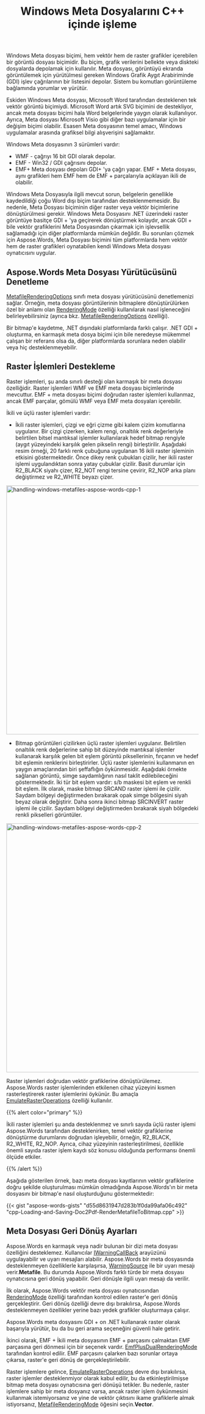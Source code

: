 ﻿---
title: Windows Meta Dosyalarını C++ içinde işleme
second_title: Aspose.Words için C++
articleTitle: Windows Meta Dosyalarının işlenmesi
linktitle: Windows Meta Dosyalarının işlenmesi
description: "Aspose.Words için C++ meta dosyası biçimini tüm platformlarda oynatmak için kendi Windows Meta dosyası yürütücüsünü uygular ve temel meta dosyası özelliklerinin işlenmesini destekler ve farklı türde bir meta dosyası yürütücüsüne geri dönüş gerçekleştirebilir."
type: docs
weight: 30
url: /tr/cpp/handling-windows-metafiles/
---

Windows Meta dosyası biçimi, hem vektör hem de raster grafikler içerebilen bir görüntü dosyası biçimidir. Bu biçim, grafik verilerini bellekte veya diskteki dosyalarda depolamak için kullanılır. Meta dosyası, görüntüyü ekranda görüntülemek için yürütülmesi gereken Windows Grafik Aygıt Arabiriminde (GDI) işlev çağrılarının bir listesini depolar. Sistem bu komutları görüntüleme bağlamında yorumlar ve yürütür.

Eskiden Windows Meta dosyası, Microsoft Word tarafından desteklenen tek vektör görüntü biçimiydi. Microsoft Word artık SVG biçimini de destekliyor, ancak meta dosyası biçimi hala Word belgelerinde yaygın olarak kullanılıyor. Ayrıca, Meta dosyası Microsoft Visio gibi diğer bazı uygulamalar için bir değişim biçimi olabilir. Esasen Meta dosyasının temel amacı, Windows uygulamalar arasında grafiksel bilgi alışverişini sağlamaktır.

Windows Meta dosyasının 3 sürümleri vardır:

- WMF - çağrıyı 16 bit GDI olarak depolar.
- EMF - Win32 / GDI çağrısını depolar.
- EMF+ Meta dosyası depoları GDI+ 'ya çağrı yapar. EMF + Meta dosyası, aynı grafikleri hem EMF hem de EMF + parçalarıyla açıklayan ikili de olabilir.

Windows Meta Dosyasıyla ilgili mevcut sorun, belgelerin genellikle kaydedildiği çoğu Word dışı biçim tarafından desteklenmemesidir. Bu nedenle, Meta Dosyası biçiminin diğer raster veya vektör biçimlerine dönüştürülmesi gerekir. Windows Meta Dosyasını .NET üzerindeki raster görüntüye basitçe GDI + 'ya geçirerek dönüştürmek kolaydır, ancak GDI + bile vektör grafiklerini Meta Dosyasından çıkarmak için işlevsellik sağlamadığı için diğer platformlarda mümkün değildir. Bu sorunları çözmek için Aspose.Words, Meta Dosyası biçimini tüm platformlarda hem vektör hem de raster grafikleri oynatabilen kendi Windows Meta dosyası oynatıcısını uygular.

## Aspose.Words Meta Dosyası Yürütücüsünü Denetleme

[MetafileRenderingOptions](https://reference.aspose.com/words/cpp/aspose.words.saving/metafilerenderingoptions/) sınıfı meta dosyası yürütücüsünü denetlemenizi sağlar. Örneğin, meta dosyası görüntülerinin bitmaplere dönüştürülürken özel bir anlamı olan [RenderingMode](https://reference.aspose.com/words/cpp/aspose.words.saving/metafilerenderingoptions/get_renderingmode/) özelliği kullanılarak nasıl işleneceğini belirleyebilirsiniz (ayrıca bkz. [MetafileRenderingOptions](https://reference.aspose.com/words/cpp/aspose.words.saving/metafilerenderingoptions/metafilerenderingoptions/) özelliği).

Bir bitmap'e kaydetme, .NET dışındaki platformlarda farklı çalışır. .NET GDI + oluşturma, en karmaşık meta dosya biçimi için bile neredeyse mükemmel çalışan bir referans olsa da, diğer platformlarda sorunlara neden olabilir veya hiç desteklenmeyebilir.

## Raster İşlemleri Destekleme

Raster işlemleri, şu anda sınırlı desteği olan karmaşık bir meta dosyası özelliğidir. Raster işlemleri WMF ve EMF meta dosyası biçimlerinde mevcuttur. EMF + meta dosyası biçimi doğrudan raster işlemleri kullanmaz, ancak EMF parçalar, gömülü WMF veya EMF meta dosyaları içerebilir.

İkili ve üçlü raster işlemleri vardır:

- İkili raster işlemleri, çizgi ve eğri çizme gibi kalem çizim komutlarına uygulanır. Bir çizgi çizerken, kalem rengi, onaltılık renk değerleriyle belirtilen bitsel mantıksal işlemler kullanılarak hedef bitmap rengiyle (aygıt yüzeyindeki karşılık gelen pikselin rengi) birleştirilir. Aşağıdaki resim örneği, 20 farklı renk çubuğuna uygulanan 16 ikili raster işleminin etkisini göstermektedir. Önce dikey renk çubukları çizilir, her ikili raster işlemi uygulandıktan sonra yatay çubuklar çizilir. Basit durumlar için R2_BLACK siyahı çizer, R2_NOT rengi tersine çevirir, R2_NOP arka planı değiştirmez ve R2_WHITE beyazı çizer.

<img src="handling-windows-metafiles-1.png" alt="handling-windows-metafiles-aspose-words-cpp-1" style="width:650px"/>

- Bitmap görüntüleri çizilirken üçlü raster işlemleri uygulanır. Belirtilen onaltılık renk değerlerine sahip bit düzeyinde mantıksal işlemler kullanarak karşılık gelen bit eşlem görüntü piksellerinin, fırçanın ve hedef bit eşlemin renklerini birleştirirler. Üçlü raster işlemlerini kullanmanın en yaygın amaçlarından biri şeffaflığın öykünmesidir. Aşağıdaki örnekte sağlanan görüntü, simge saydamlığının nasıl taklit edilebileceğini göstermektedir. İki tür bit eşlem vardır: s/b maskesi bit eşlem ve renkli bit eşlem. İlk olarak, maske bitmap SRCAND raster işlemi ile çizilir. Saydam bölgeyi değiştirmeden bırakarak opak simge bölgesini siyah beyaz olarak değiştirir. Daha sonra ikinci bitmap SRCINVERT raster işlemi ile çizilir. Saydam bölgeyi değiştirmeden bırakarak siyah bölgedeki renkli pikselleri görüntüler.

<img src="handling-windows-metafiles-2.png" alt="handling-windows-metafiles-aspose-words-cpp-2" style="width:650px"/>

Raster işlemleri doğrudan vektör grafiklerine dönüştürülemez. Aspose.Words raster işlemlerinden etkilenen cihaz yüzeyini kısmen rasterleştirerek raster işlemlerini öykünür. Bu amaçla [EmulateRasterOperations](https://reference.aspose.com/words/cpp/aspose.words.saving/metafilerenderingoptions/get_emulaterasteroperations/) özelliği kullanılır.

{{% alert color="primary" %}}

İkili raster işlemleri şu anda desteklenmez ve sınırlı sayıda üçlü raster işlemi Aspose.Words tarafından desteklenirken, temel vektör grafiklerine dönüştürme durumlarını doğrudan işleyebilir, örneğin, R2_BLACK, R2_WHITE, R2_NOP. Ayrıca, cihaz yüzeyinin rasterleştirilmesi, özellikle önemli sayıda raster işlem kaydı söz konusu olduğunda performansı önemli ölçüde etkiler.

{{% /alert %}}

Aşağıda gösterilen örnek, bazı meta dosyası kayıtlarının vektör grafiklerine doğru şekilde oluşturulması mümkün olmadığında Aspose.Words'ın bir meta dosyasını bir bitmap'e nasıl oluşturduğunu göstermektedir:

{{< gist "aspose-words-gists" "d55d8631947d283b1f0da99afa06c492" "cpp-Loading-and-Saving-Doc2Pdf-RenderMetafileToBitmap.cpp" >}}

## Meta Dosyası Geri Dönüş Ayarları

Aspose.Words en karmaşık veya nadir bulunan bir dizi meta dosyası özelliğini desteklemez. Kullanıcılar [IWarningCallBack](https://reference.aspose.com/words/cpp/aspose.words/iwarningcallback/) arayüzünü uygulayabilir ve uyarı mesajları alabilir. Aspose.Words bir meta dosyasında desteklenmeyen özelliklerle karşılaşırsa, [WarningSource](https://reference.aspose.com/words/cpp/aspose.words/warninginfo/get_source/) ile bir uyarı mesajı verir.**Metafile**. Bu durumda Aspose.Words farklı türde bir meta dosyası oynatıcısına geri dönüş yapabilir. Geri dönüşle ilgili uyarı mesajı da verilir.

İlk olarak, Aspose.Words vektör meta dosyası oynatıcısından [RenderingMode](https://reference.aspose.com/words/cpp/aspose.words.saving/metafilerenderingoptions/get_renderingmode/) özelliği tarafından kontrol edilen raster'e geri dönüş gerçekleştirir. Geri dönüş özelliği devre dışı bırakılırsa, Aspose.Words desteklenmeyen özellikler yerine bazı yedek grafikler oluşturmaya çalışır.

Aspose.Words meta dosyasını GDI + on .NET kullanarak raster olarak başarıyla yürütür, bu da bu geri arama seçeneğini güvenli hale getirir.

İkinci olarak, EMF + İkili meta dosyasının EMF + parçasını çalmaktan EMF parçasına geri dönmesi için bir seçenek vardır. [EmfPlusDualRenderingMode](https://reference.aspose.com/words/cpp/aspose.words.saving/metafilerenderingoptions/get_emfplusdualrenderingmode/) tarafından kontrol edilir. EMF parçasını çalarken bazı sorunlar ortaya çıkarsa, raster'e geri dönüş de gerçekleştirilebilir.

Raster işlemlere gelince, [EmulateRasterOperations](https://reference.aspose.com/words/cpp/aspose.words.saving/metafilerenderingoptions/get_emulaterasteroperations/) devre dışı bırakılırsa, raster işlemler desteklenmiyor olarak kabul edilir, bu da etkinleştirilmişse bitmap meta dosyası oynatıcısına geri dönüşü tetikler. Bu nedenle, raster işlemlere sahip bir meta dosyanız varsa, ancak raster işlem öykünmesini kullanmak istemiyorsanız ve yine de vektör çıktısını ikame grafiklerle almak istiyorsanız, [MetafileRenderingMode](https://reference.aspose.com/words/cpp/aspose.words.saving/metafilerenderingoptions/get_renderingmode/) öğesini seçin.**Vector**.
